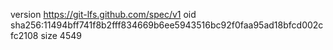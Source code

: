 version https://git-lfs.github.com/spec/v1
oid sha256:11494bff741f8b2fff834669b6ee5943516bc92f0faa95ad18bfcd002cfc2108
size 4549
